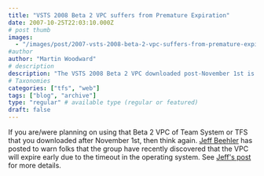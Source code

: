 ```yaml
---
title: "VSTS 2008 Beta 2 VPC suffers from Premature Expiration"
date: 2007-10-25T22:03:10.000Z
# post thumb
images:
  - "/images/post/2007-vsts-2008-beta-2-vpc-suffers-from-premature-expiration.jpg"
#author
author: "Martin Woodward"
# description
description: "The VSTS 2008 Beta 2 VPC downloaded post-November 1st is set to expire prematurely, as warned by Jeff Beehler."
# Taxonomies
categories: ["tfs", "web"]
tags: ["blog", "archive"]
type: "regular" # available type (regular or featured)
draft: false
---
```

If you are/were planning on using that Beta 2 VPC of Team System or TFS that you downloaded after November 1st, then think again.  [Jeff Beehler](http://blogs.msdn.com/jeffbe) has posted to warn folks that the group have recently discovered that the VPC will expire early due to the timeout in the operating system.  See [Jeff's post](http://blogs.msdn.com/jeffbe/archive/2007/10/25/vs2008-beta2-vpcs-expiring-prematurely.aspx) for more details.